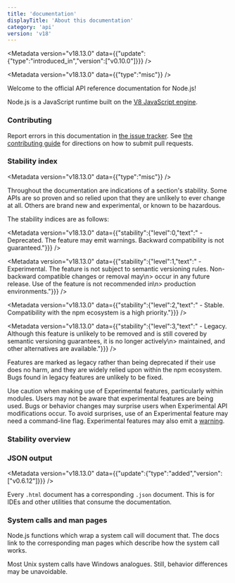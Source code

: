 ```yaml
---
title: 'documentation'
displayTitle: 'About this documentation'
category: 'api'
version: 'v18'
---
```


<Metadata version="v18.13.0" data={{"update":{"type":"introduced_in","version":["v0.10.0"]}}} />

<Metadata version="v18.13.0" data={{"type":"misc"}} />

Welcome to the official API reference documentation for Node.js!

Node.js is a JavaScript runtime built on the [V8 JavaScript engine][].

### Contributing

Report errors in this documentation in [the issue tracker][]. See
[the contributing guide][] for directions on how to submit pull requests.

### Stability index

<Metadata version="v18.13.0" data={{"type":"misc"}} />

Throughout the documentation are indications of a section's stability. Some APIs
are so proven and so relied upon that they are unlikely to ever change at all.
Others are brand new and experimental, or known to be hazardous.

The stability indices are as follows:

<Metadata version="v18.13.0" data={{"stability":{"level":0,"text":" - Deprecated. The feature may emit warnings. Backward compatibility is not guaranteed."}}} />

<Metadata version="v18.13.0" data={{"stability":{"level":1,"text":" - Experimental. The feature is not subject to semantic versioning rules. Non-backward compatible changes or removal may\n> occur in any future release. Use of the feature is not recommended in\n> production environments."}}} />

<Metadata version="v18.13.0" data={{"stability":{"level":2,"text":" - Stable. Compatibility with the npm ecosystem is a high priority."}}} />

<Metadata version="v18.13.0" data={{"stability":{"level":3,"text":" - Legacy. Although this feature is unlikely to be removed and is still covered by semantic versioning guarantees, it is no longer actively\n> maintained, and other alternatives are available."}}} />

Features are marked as legacy rather than being deprecated if their use does no
harm, and they are widely relied upon within the npm ecosystem. Bugs found in
legacy features are unlikely to be fixed.

Use caution when making use of Experimental features, particularly within
modules. Users may not be aware that experimental features are being used.
Bugs or behavior changes may surprise users when Experimental API
modifications occur. To avoid surprises, use of an Experimental feature may need
a command-line flag. Experimental features may also emit a [warning][].

### Stability overview

### JSON output

<Metadata version="v18.13.0" data={{"update":{"type":"added","version":["v0.6.12"]}}} />

Every `.html` document has a corresponding `.json` document. This is for IDEs
and other utilities that consume the documentation.

### System calls and man pages

Node.js functions which wrap a system call will document that. The docs link
to the corresponding man pages which describe how the system call works.

Most Unix system calls have Windows analogues. Still, behavior differences may
be unavoidable.

[V8 JavaScript engine]: https://v8.dev/
[semantic versioning]: https://semver.org/
[the contributing guide]: https://github.com/nodejs/node/blob/HEAD/CONTRIBUTING.md
[the issue tracker]: https://github.com/nodejs/node/issues/new
[warning]: /api/v18/process#event-warning
